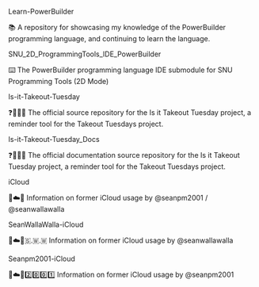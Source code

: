 
Learn-PowerBuilder

📚️ A repository for showcasing my knowledge of the PowerBuilder programming language, and continuing to learn the language. 

SNU_2D_ProgrammingTools_IDE_PowerBuilder

⌨️ The PowerBuilder programming language IDE submodule for SNU Programming Tools (2D Mode)

Is-it-Takeout-Tuesday

❓️💽️📅️💾️ The official source repository for the Is it Takeout Tuesday project, a reminder tool for the Takeout Tuesdays project.

Is-it-Takeout-Tuesday_Docs

❓️💽️📅️📖️ The official documentation source repository for the Is it Takeout Tuesday project, a reminder tool for the Takeout Tuesdays project.

iCloud

🍎️☁️🌐️ Information on former iCloud usage by @seanpm2001 / @seanwallawalla

SeanWallaWalla-iCloud

🍎️☁️🌐️🇸.🇼.🇼 Information on former iCloud usage by @seanwallawalla

Seanpm2001-iCloud

🍎️☁️🌐️2️⃣️0️⃣️0️⃣️1️⃣️ Information on former iCloud usage by @seanpm2001

